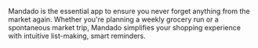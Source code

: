 
Mandado is the essential app to ensure you never forget anything from the market again. Whether you're planning a weekly grocery run or a spontaneous market trip,  Mandado simplifies your shopping experience with intuitive list-making, smart reminders.
